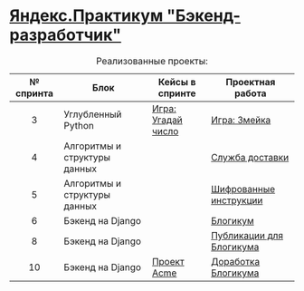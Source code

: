 <!DOCTYPE html>
<html>
  <head>
    <meta charset="utf-8" />
  </head>
  <body>
    <h1>
      <a href="https://practicum.yandex.ru/backend-developer/" target="_blank"
        >Яндекс.Практикум "Бэкенд-разработчик"</a
      >
    </h1>
    <table>
      <caption>
        Реализованные проекты:
      </caption>
      <thead>
        <tr>
          <th>№ спринта</th>
          <th>Блок</th>
          <th>Кейсы в спринте</th>
          <th>Проектная работа</th>
        </tr>
      </thead>
      <tbody>
        <tr>
          <td align='center'>3</td>
          <td>Углубленный Python</td>
          <td>
            <a href="https://github.com/dimayorov/guess_number" target="_blank">Игра: Угадай число</a>
          </td>
          <td>
            <a href="https://github.com/dimayorov/the_snake" target="_blank">Игра: Змейка</a>
          </td>
        </tr>
        <tr>
          <td align='center'>4</td>
          <td>Алгоритмы и структуры данных</td>
          <td>
            <a href="" target="_blank"></a>
          </td>
          <td>
            <a href="https://github.com/dimayorov/delivery_service" target="_blank">Служба доставки</a>
          </td>
        </tr>
        <tr>
          <td align='center'>5</td>
          <td>Алгоритмы и структуры данных</td>
          <td>
            <a href="" target="_blank"></a>
          </td>
          <td>
            <a href="https://github.com/dimayorov/decryption" target="_blank">Шифрованные инструкции</a>
          </td>
        </tr>
        <tr>
          <td align='center'>6</td>
          <td>Бэкенд на Django</td>
          <td>
            <a href="" target="_blank"></a>
          </td>
          <td>
            <a href="https://github.com/dimayorov/django-sprint1" target="_blank">Блогикум</a>
          </td>
        </tr>
        <tr>
          <td align='center'>8</td>
          <td>Бэкенд на Django</td>
          <td>
            <a href="" target="_blank"></a>
          </td>
          <td>
            <a href="https://github.com/dimayorov/django-sprint3" target="_blank">Публикации для Блогикума</a>
          </td>
        </tr>
        <tr>
          <td align='center'>10</td>
          <td>Бэкенд на Django</td>
          <td>
            <a href="https://github.com/dimayorov/acme_project" target="_blank">Проект Acme</a>
          </td>
          <td>
            <a href="https://github.com/dimayorov/django-sprint4" target="_blank">Доработка Блогикума</a>
          </td>
        </tr>
      </tbody>
    </table>
  </body>
</html>
